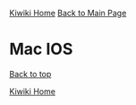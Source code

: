 [Kiwiki Home](/../../)
[Back to Main Page](./readme.md)

# Mac IOS


[Back to top](#)

[Kiwiki Home](/../../)
